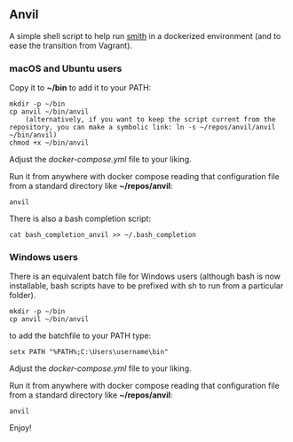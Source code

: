 ## Anvil

A simple shell script to help run [smith](https://github.com/silnrsi/smith) in a dockerized environment (and to ease the transition from Vagrant).

### macOS and Ubuntu users
Copy it to **~/bin** to add it to your PATH:
```
mkdir -p ~/bin
cp anvil ~/bin/anvil
    (alternatively, if you want to keep the script current from the repository, you can make a symbolic link: ln -s ~/repos/anvil/anvil ~/bin/anvil)
chmod +x ~/bin/anvil
```
Adjust the *docker-compose.yml* file to your liking. 

Run it from anywhere with docker compose reading that configuration file from a standard directory like **~/repos/anvil**:

```
anvil
```

There is also a bash completion script:
```
cat bash_completion_anvil >> ~/.bash_completion
```

### Windows users
There is an equivalent batch file for Windows users (although bash is now installable, bash scripts have to be prefixed with sh to run from a particular folder).

```
mkdir -p ~/bin
cp anvil ~/bin/anvil
```

to add the batchfile to your PATH type:
```
setx PATH "%PATH%;C:\Users\username\bin"
```

Adjust the *docker-compose.yml* file to your liking.

Run it from anywhere with docker compose reading that configuration file from a standard directory like **~/repos/anvil**:

```
anvil
```

Enjoy!
